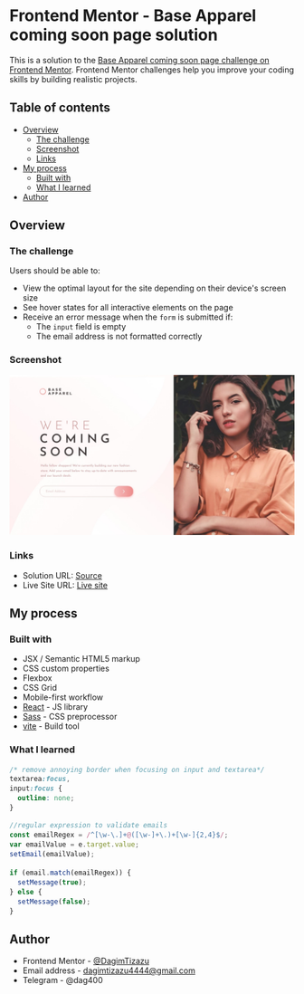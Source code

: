 # Frontend Mentor - Base Apparel coming soon page solution

This is a solution to the [Base Apparel coming soon page challenge on Frontend Mentor](https://www.frontendmentor.io/challenges/base-apparel-coming-soon-page-5d46b47f8db8a7063f9331a0). Frontend Mentor challenges help you improve your coding skills by building realistic projects.

## Table of contents

- [Overview](#overview)
  - [The challenge](#the-challenge)
  - [Screenshot](#screenshot)
  - [Links](#links)
- [My process](#my-process)
  - [Built with](#built-with)
  - [What I learned](#what-i-learned)
- [Author](#author)

## Overview

### The challenge

Users should be able to:

- View the optimal layout for the site depending on their device's screen size
- See hover states for all interactive elements on the page
- Receive an error message when the `form` is submitted if:
  - The `input` field is empty
  - The email address is not formatted correctly

### Screenshot

![](./screenshot.jpeg)

### Links

- Solution URL: [Source](https://github.com/DagimTizazu/base-apparel-coming-soon-page)
- Live Site URL: [Live site](https://base-apparel-coming-soon-page-henna-six.vercel.app/)

## My process

### Built with

- JSX / Semantic HTML5 markup
- CSS custom properties
- Flexbox
- CSS Grid
- Mobile-first workflow
- [React](https://reactjs.org/) - JS library
- [Sass](https://sass-lang.com/) - CSS preprocessor
- [vite](https://vitejs.dev/) - Build tool

### What I learned

```css
/* remove annoying border when focusing on input and textarea*/
textarea:focus,
input:focus {
  outline: none;
}
```

```js
//regular expression to validate emails
const emailRegex = /^[\w-\.]+@([\w-]+\.)+[\w-]{2,4}$/;
var emailValue = e.target.value;
setEmail(emailValue);

if (email.match(emailRegex)) {
  setMessage(true);
} else {
  setMessage(false);
}
```

## Author

- Frontend Mentor - [@DagimTizazu](https://www.frontendmentor.io/profile/DagimTizazu)
- Email address - dagimtizazu4444@gmail.com
- Telegram - @dag400
